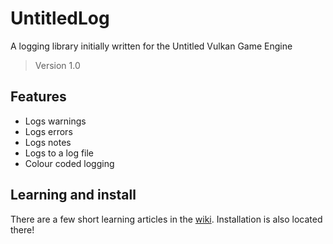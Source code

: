# UntitledLog
A logging library initially written for the Untitled Vulkan Game Engine
> Version 1.0
## Features
- Logs warnings
- Logs errors
- Logs notes
- Logs to a log file
- Colour coded logging
## Learning and install
There are a few short learning articles in the [wiki](https://github.com/MadLadSquad/UntitledLog/wiki). Installation is also located there!
